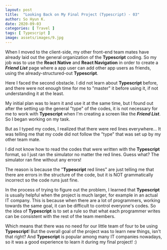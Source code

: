 ```yaml
---
layout: post
title:  "Looking Back on My Final Project (Typescript) - 03"
author: So Hyun K.
date: 2020-09-03
categories: [ Travel ]
tags: [ Typescript ]
image: assets/images/9.jpg
---
```


When I moved to the client-side, my other front-end team mates have already laid out the general organization of the **Typescript** coding.
So my job was to use the **React Native** and **React Navigation** in order to create a ***Friend List*** page where a app user can add other app users as friends, using the already-structured-out **Typescript**.

Here I faced the second obstacle. I did not learn about **Typescript** before, and there were not enough time for me to "master" it before using it, if not understanding it at the least.

My initial plan was to learn it and use it at the same time, but I found out after the setting up the general "type" of the codes, it is not necessary for me to work with **Typescript** when I'm creating a screen like the ***Friend List***.
So I began working on my task.

But as I typed my codes, I realized that there were red lines everywhere...
It was telling me that my code did not follow the "type" that was set up by my other team mate.

I did not know how to read the codes that were written with the **Typescript** format, so I just ran the simulator no matter the red lines.
Guess what?
The simulator ran fine without any errors!

The reason is because the "**Typescript** red lines" are just telling me that there are errors in the structure of the code, but it is NOT grammatically incorrect so the code runs just fine.

In the process of trying to figure out the problem, I learned that **Typescript** is usually helpful when the project is much larger, for example in an actual IT company. 
This is because when there are a lot of programmers, working towards the same goal, it can be difficult to control everyone's codes. So the idea of **Typescript** is to set a rule so that what each programmer writes can be consistent with the rest of the team members.

Which means that there was no need for our little team of four to be using **Typescript**!
But the overall goal of the project was to learn new things, isn't that right?
And **Typescript** is popular among many IT companies nowadays, so it was a good experience to learn it during my final project! :)